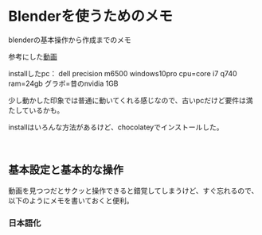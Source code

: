 # Blenderを使うためのメモ

blenderの基本操作から作成までのメモ

参考にした[動画](https://www.youtube.com/watch?v=DsNZzUZPhw4&list=RDCMUCe833utiohEPrLGr73Ikayw&start_radio=1)

installしたpc： dell precision m6500 windows10pro cpu=core i7 q740 ram=24gb グラボ=昔のnvidia 1GB

少し動かした印象では普通に動いてくれる感じなので、古いpcだけど要件は満たしているかも。

installはいろんな方法があるけど、chocolateyでインストールした。

<br />

## 基本設定と基本的な操作

動画を見つつだとサクッと操作できると錯覚してしまうけど、すぐ忘れるので、以下のようにメモを書いておくと便利。

### 日本語化



